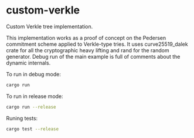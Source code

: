 # custom-verkle
Custom Verkle tree implementation.

This implementation works as a proof of concept on the Pedersen commitment scheme applied to Verkle-type tries. It uses curve25519_dalek crate for all the cryptographic heavy lifting and rand for the random generator.
Debug run of the main example is full of comments about the dynamic internals.

To run in debug mode:
```bash
cargo run
```

To run in release mode:
```bash
cargo run --release
```

Runing tests:
```bash
cargo test --release
```